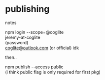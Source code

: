 # publishing
notes

npm login --scope=@coglite  
jeremy-at-coglite  
(password)  
coglite@outlook.com (or official) idk  
  
then..  
  
npm publish --access public   
(i think public flag is only required for first pkg)  
